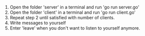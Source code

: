 1. Open the folder 'server' in a terminal and run 'go run server.go'
2. Open the folder 'client' in a terminal and run 'go run client.go'
3. Repeat step 2 until satisfied with number of clients.
4. Write messages to yourself
5. Enter 'leave' when you don't want to listen to yourself anymore.
